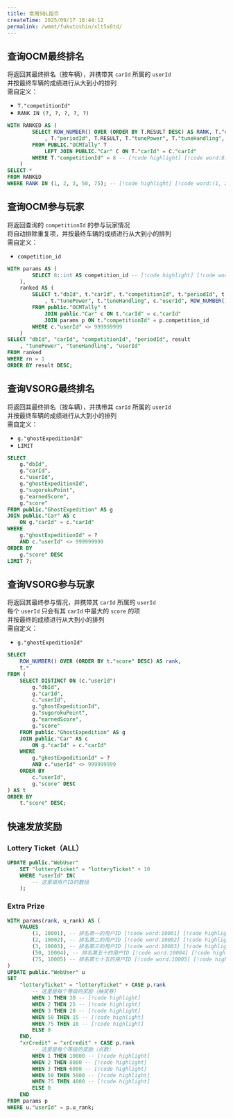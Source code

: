 ```yaml
---
title: 常用SQL指令
createTime: 2025/09/17 18:44:12
permalink: /wmmt/fukutoshin/xlt5x6td/
---
```


## 查询OCM最终排名

将返回其最终排名（按车辆），并携带其 `carId` 所属的 `userId`  
并按最终车辆的成绩进行从大到小的排列  
需自定义：  

- `T."competitionId"`  
- `RANK IN (?, ?, ?, ?, ?)`  

```sql
WITH RANKED AS (
		SELECT ROW_NUMBER() OVER (ORDER BY T.RESULT DESC) AS RANK, T."dbId", T."carId", T."competitionId"
			, T."periodId", T.RESULT, T."tunePower", T."tuneHandling", C."userId"
		FROM PUBLIC."OCMTally" T
			LEFT JOIN PUBLIC."Car" C ON T."carId" = C."carId"
		WHERE T."competitionId" = 8 -- [!code highlight] [!code word:8]
	)
SELECT *
FROM RANKED
WHERE RANK IN (1, 2, 3, 50, 75); -- [!code highlight] [!code word:(1, 2, 3, 50, 75)]
```

## 查询OCM参与玩家

将返回查询的 `competitionId` 的参与玩家情况  
将自动排除重复项，并按最终车辆的成绩进行从大到小的排列  
需自定义：  

- `competition_id`  

```sql
WITH params AS (
		SELECT 8::int AS competition_id -- [!code highlight] [!code word:8]
	), 
	ranked AS (
		SELECT t."dbId", t."carId", t."competitionId", t."periodId", t.result
			, t."tunePower", t."tuneHandling", c."userId", ROW_NUMBER() OVER (PARTITION BY c."userId" ORDER BY t.result DESC) AS rn
		FROM public."OCMTally" t
			JOIN public."Car" c ON t."carId" = c."carId"
			JOIN params p ON t."competitionId" = p.competition_id
		WHERE c."userId" <> 999999999
	)
SELECT "dbId", "carId", "competitionId", "periodId", result
	, "tunePower", "tuneHandling", "userId"
FROM ranked
WHERE rn = 1
ORDER BY result DESC;
```

## 查询VSORG最终排名

将返回其最终排名（按车辆），并携带其 `carId` 所属的 `userId`  
并按最终车辆的成绩进行从大到小的排列  
需自定义：  

- `g."ghostExpeditionId"`  
- `LIMIT`  

```sql
SELECT 
    g."dbId",
    g."carId",
    c."userId",
    g."ghostExpeditionId",
    g."sugorokuPoint",
    g."earnedScore",
    g."score"
FROM public."GhostExpedition" AS g
JOIN public."Car" AS c
    ON g."carId" = c."carId"
WHERE 
    g."ghostExpeditionId" = ?
    AND c."userId" <> 999999999
ORDER BY 
    g."score" DESC
LIMIT ?;
```

## 查询VSORG参与玩家

将返回其最终参与情况，并携带其 `carId` 所属的 `userId`  
每个 `userId` 只会有其 `carId` 中最大的 `score` 的项  
并按最终的成绩进行从大到小的排列  
需自定义：  

- `g."ghostExpeditionId"`  

```sql
SELECT 
    ROW_NUMBER() OVER (ORDER BY t."score" DESC) AS rank,
    t.*
FROM (
    SELECT DISTINCT ON (c."userId")
        g."dbId",
        g."carId",
        c."userId",
        g."ghostExpeditionId",
        g."sugorokuPoint",
        g."earnedScore",
        g."score"
    FROM public."GhostExpedition" AS g
    JOIN public."Car" AS c
        ON g."carId" = c."carId"
    WHERE 
        g."ghostExpeditionId" = ?
        AND c."userId" <> 999999999
    ORDER BY 
        c."userId",
        g."score" DESC
) AS t
ORDER BY 
    t."score" DESC;
```

## 快速发放奖励

### Lottery Ticket（ALL）

```sql
UPDATE public."WebUser"
	SET "lotteryTicket" = "lotteryTicket" + 10
	WHERE "userId" IN(
		-- 这里填用户ID的数组
	);
```

### Extra Prize

```sql
WITH params(rank, u_rank) AS (
    VALUES
        (1, 10001), -- 排名第一的用户ID [!code word:10001] [!code highlight]
        (2, 10002), -- 排名第二的用户ID [!code word:10002] [!code highlight]
        (3, 10003), -- 排名第三的用户ID [!code word:10003] [!code highlight]
        (50, 10004), -- 排名第五十的用户ID [!code word:10004] [!code highlight]
        (75, 10005) -- 排名第七十五的用户ID [!code word:10005] [!code highlight]
)
UPDATE public."WebUser" u
SET 
    "lotteryTicket" = "lotteryTicket" + CASE p.rank
        -- 这里是每个等级的奖励（抽奖券）
        WHEN 1 THEN 30 -- [!code highlight]
        WHEN 2 THEN 25 -- [!code highlight]
        WHEN 3 THEN 20 -- [!code highlight]
        WHEN 50 THEN 15 -- [!code highlight]
        WHEN 75 THEN 10 -- [!code highlight]
        ELSE 0
    END,
    "xrCredit" = "xrCredit" + CASE p.rank
        -- 这里是每个等级的奖励（点数）
        WHEN 1 THEN 10000 -- [!code highlight]
        WHEN 2 THEN 8000 -- [!code highlight]
        WHEN 3 THEN 6000 -- [!code highlight]
        WHEN 50 THEN 5000 -- [!code highlight]
        WHEN 75 THEN 4000 -- [!code highlight]
        ELSE 0
    END
FROM params p
WHERE u."userId" = p.u_rank;
```